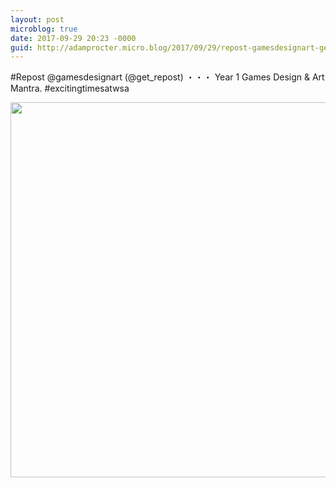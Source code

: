 ```yaml
---
layout: post
microblog: true
date: 2017-09-29 20:23 -0000
guid: http://adamprocter.micro.blog/2017/09/29/repost-gamesdesignart-getrepostyear.html
---
```

#Repost @gamesdesignart (@get_repost)
・・・
Year 1 Games Design & Art  Mantra. #excitingtimesatwsa

<img src="http://discursive.adamprocter.co.uk/uploads/2017/783f9a95a4.jpg" width="600" height="600" />
